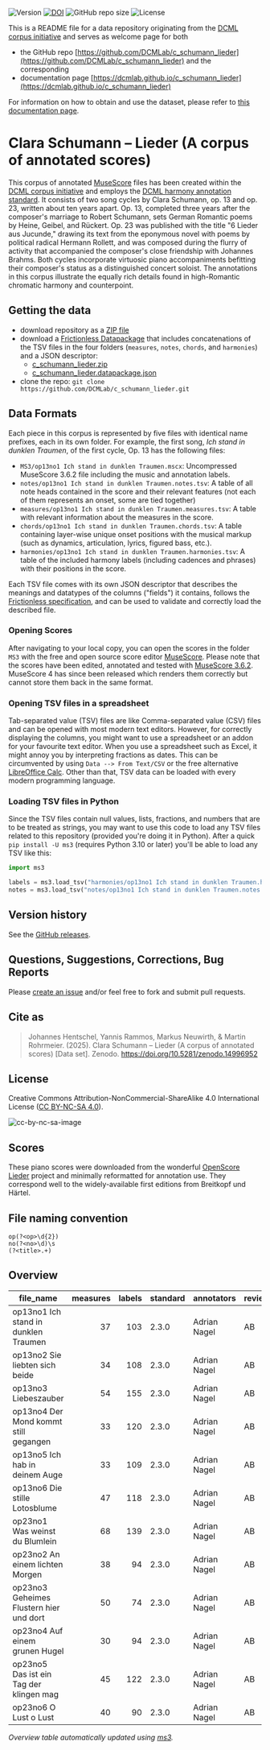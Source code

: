 ![Version](https://img.shields.io/github/v/release/DCMLab/c_schumann_lieder?display_name=tag)
[![DOI](https://zenodo.org/badge/473148394.svg)](https://doi.org/10.5281/zenodo.14996952)
![GitHub repo size](https://img.shields.io/github/repo-size/DCMLab/c_schumann_lieder)
![License](https://img.shields.io/badge/license-CC%20BY--NC--SA%204.0-9cf)


This is a README file for a data repository originating from the [DCML corpus initiative](https://github.com/DCMLab/dcml_corpora)
and serves as welcome page for both 

* the GitHub repo [https://github.com/DCMLab/c_schumann_lieder](https://github.com/DCMLab/c_schumann_lieder) and the corresponding
* documentation page [https://dcmlab.github.io/c_schumann_lieder](https://dcmlab.github.io/c_schumann_lieder)

For information on how to obtain and use the dataset, please refer to [this documentation page](https://dcmlab.github.io/c_schumann_lieder/introduction).

# Clara Schumann – Lieder (A corpus of annotated scores)

This corpus of annotated [MuseScore](https://musescore.org) files has been created within
the [DCML corpus initiative](https://github.com/DCMLab/dcml_corpora) and employs
the [DCML harmony annotation standard](https://github.com/DCMLab/standards). It consists of two song cycles by Clara
Schumann, op. 13 and op. 23, written about ten years apart. Op. 13, completed three years after the composer's marriage
to Robert Schumann, sets German Romantic poems by Heine, Geibel, and Rückert. Op. 23 was published with the title "6
Lieder aus Jucunde," drawing its text from the eponymous novel with poems by political radical Hermann Rollett, and was
composed during the flurry of activity that accompanied the composer's close friendship with Johannes Brahms. Both
cycles incorporate virtuosic piano accompaniments befitting their composer's status as a distinguished concert soloist.
The annotations in this corpus illustrate the equally rich details found in high-Romantic chromatic harmony and
counterpoint. 

## Getting the data

* download repository as a [ZIP file](https://github.com/DCMLab/c_schumann_lieder/archive/main.zip)
* download a [Frictionless Datapackage](https://specs.frictionlessdata.io/data-package/) that includes concatenations
  of the TSV files in the four folders (`measures`, `notes`, `chords`, and `harmonies`) and a JSON descriptor:
  * [c_schumann_lieder.zip](https://github.com/DCMLab/c_schumann_lieder/releases/latest/download/c_schumann_lieder.zip)
  * [c_schumann_lieder.datapackage.json](https://github.com/DCMLab/c_schumann_lieder/releases/latest/download/c_schumann_lieder.datapackage.json)
* clone the repo: `git clone https://github.com/DCMLab/c_schumann_lieder.git` 


## Data Formats

Each piece in this corpus is represented by five files with identical name prefixes, each in its own folder. 
For example, the first song, *Ich stand in dunklen Traumen*, of the first cycle, Op. 13 has the following files:

* `MS3/op13no1 Ich stand in dunklen Traumen.mscx`: Uncompressed MuseScore 3.6.2 file including the music and annotation labels.
* `notes/op13no1 Ich stand in dunklen Traumen.notes.tsv`: A table of all note heads contained in the score and their relevant features (not each of them represents an onset, some are tied together)
* `measures/op13no1 Ich stand in dunklen Traumen.measures.tsv`: A table with relevant information about the measures in the score.
* `chords/op13no1 Ich stand in dunklen Traumen.chords.tsv`: A table containing layer-wise unique onset positions with the musical markup (such as dynamics, articulation, lyrics, figured bass, etc.).
* `harmonies/op13no1 Ich stand in dunklen Traumen.harmonies.tsv`: A table of the included harmony labels (including cadences and phrases) with their positions in the score.

Each TSV file comes with its own JSON descriptor that describes the meanings and datatypes of the columns ("fields") it contains,
follows the [Frictionless specification](https://specs.frictionlessdata.io/tabular-data-resource/),
and can be used to validate and correctly load the described file. 

### Opening Scores

After navigating to your local copy, you can open the scores in the folder `MS3` with the free and open source score
editor [MuseScore](https://musescore.org). Please note that the scores have been edited, annotated and tested with
[MuseScore 3.6.2](https://github.com/musescore/MuseScore/releases/tag/v3.6.2). 
MuseScore 4 has since been released which renders them correctly but cannot store them back in the same format.

### Opening TSV files in a spreadsheet

Tab-separated value (TSV) files are like Comma-separated value (CSV) files and can be opened with most modern text
editors. However, for correctly displaying the columns, you might want to use a spreadsheet or an addon for your
favourite text editor. When you use a spreadsheet such as Excel, it might annoy you by interpreting fractions as
dates. This can be circumvented by using `Data --> From Text/CSV` or the free alternative
[LibreOffice Calc](https://www.libreoffice.org/download/download/). Other than that, TSV data can be loaded with
every modern programming language.

### Loading TSV files in Python

Since the TSV files contain null values, lists, fractions, and numbers that are to be treated as strings, you may want
to use this code to load any TSV files related to this repository (provided you're doing it in Python). After a quick
`pip install -U ms3` (requires Python 3.10 or later) you'll be able to load any TSV like this:

```python
import ms3

labels = ms3.load_tsv("harmonies/op13no1 Ich stand in dunklen Traumen.harmonies.tsv")
notes = ms3.load_tsv("notes/op13no1 Ich stand in dunklen Traumen.notes.tsv")
```


## Version history

See the [GitHub releases](https://github.com/DCMLab/c_schumann_lieder/releases).

## Questions, Suggestions, Corrections, Bug Reports

Please [create an issue](https://github.com/DCMLab/c_schumann_lieder/issues) and/or feel free to fork and submit pull requests.

## Cite as

> Johannes Hentschel, Yannis Rammos, Markus Neuwirth, & Martin Rohrmeier. (2025). Clara Schumann – Lieder (A corpus of annotated scores) [Data set]. Zenodo. https://doi.org/10.5281/zenodo.14996952

## License

Creative Commons Attribution-NonCommercial-ShareAlike 4.0 International License ([CC BY-NC-SA 4.0](https://creativecommons.org/licenses/by-nc-sa/4.0/)).

![cc-by-nc-sa-image](https://licensebuttons.net/l/by-nc-sa/4.0/88x31.png)


## Scores

These piano scores were downloaded from the
wonderful [OpenScore Lieder](https://github.com/OpenScore/Lieder/tree/main/scores/Schumann%2C_Clara) project and
minimally reformatted for annotation use. They correspond well to the widely-available first editions from Breitkopf und
Härtel.

## File naming convention

```regex
op(?<op>\d{2})
no(?<no>\d)\s
(?<title>.+)
```

## Overview
|               file_name               |measures|labels|standard| annotators |reviewers|
|---------------------------------------|-------:|-----:|--------|------------|---------|
|op13no1 Ich stand in dunklen Traumen   |      37|   103|2.3.0   |Adrian Nagel|AB       |
|op13no2 Sie liebten sich beide         |      34|   108|2.3.0   |Adrian Nagel|AB       |
|op13no3 Liebeszauber                   |      54|   155|2.3.0   |Adrian Nagel|AB       |
|op13no4 Der Mond kommt still gegangen  |      33|   120|2.3.0   |Adrian Nagel|AB       |
|op13no5 Ich hab in deinem Auge         |      33|   109|2.3.0   |Adrian Nagel|AB       |
|op13no6 Die stille Lotosblume          |      47|   118|2.3.0   |Adrian Nagel|AB       |
|op23no1 Was weinst du Blumlein         |      68|   139|2.3.0   |Adrian Nagel|AB       |
|op23no2 An einem lichten Morgen        |      38|    94|2.3.0   |Adrian Nagel|AB       |
|op23no3 Geheimes Flustern hier und dort|      50|    74|2.3.0   |Adrian Nagel|AB       |
|op23no4 Auf einem grunen Hugel         |      30|    94|2.3.0   |Adrian Nagel|AB       |
|op23no5 Das ist ein Tag der klingen mag|      45|   122|2.3.0   |Adrian Nagel|AB       |
|op23no6 O Lust o Lust                  |      40|    90|2.3.0   |Adrian Nagel|AB       |


*Overview table automatically updated using [ms3](https://ms3.readthedocs.io/).*

